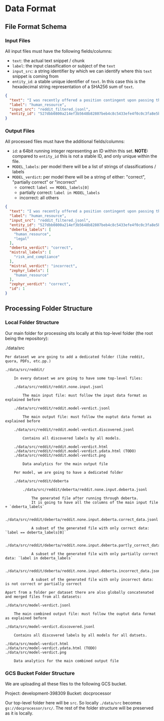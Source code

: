 # Data Format

## File Format Schema

### Input Files

All input files must have the following fields/columns:

- `text`: the actual text snippet / chunk
- `label`: the input classification or subject of the `text`
- `input_src`: a string identifier by which we can identify where this `text` snippet is coming from
- `entity_id`: a stable unique identifier of `text`. In this case this is the hexadecimal string representation of a SHA256 sum of `text`.

```json
{
  "text": "I was recently offered a position contingent upon passing the background check. I entered what I thought to be the start/end dates based off my resume to the third party background check. I thought I started in January 2013 and ended in December 2015. After calling my former employer (which is something I should've done for all of my past jobs), I was informed I started in July 2013 and ended in March 2016. I immediately called the third-party background check company, who said they would have their researcher update this, but my resume still has the wrong dates. Overall I worked for the company for 33 months versus 33, but the start/end dates are off. \n\nWill my background check for employment verification be flagged? Please help!",
  "label": "human_resource",
  "input_src": "reddit_filtered.jsonl",
  "entity_id": "527dbb0800a214ef3b5648b82807beb4c8c5433efe4f0c0c3fa8e5bbaf6e0e6d"
}
```

### Output Files

All processed files must have the additional fields/columns:

- `id`: a 64bit running integer representing an ID within this set. **NOTE:** compared to `entity_id` this is not a stable ID, and only unique within the file.
- `MODEL_labels`: per model there will be a list of strings of classifications / labels
- `MODEL_verdict`: per model there will be a string of either: "correct", "partially correct" or "incorrect"
    - correct: `label == MODEL_labels[0]`
    - partially correct: `label in MODEL_labels`
    - incorrect: all others

```json
{
  "text": "I was recently offered a position contingent upon passing the background check. I entered what I thought to be the start/end dates based off my resume to the third party background check. I thought I started in January 2013 and ended in December 2015. After calling my former employer (which is something I should've done for all of my past jobs), I was informed I started in July 2013 and ended in March 2016. I immediately called the third-party background check company, who said they would have their researcher update this, but my resume still has the wrong dates. Overall I worked for the company for 33 months versus 33, but the start/end dates are off. \n\nWill my background check for employment verification be flagged? Please help!",
  "label": "human_resource",
  "input_src": "reddit_filtered.jsonl",
  "entity_id": "527dbb0800a214ef3b5648b82807beb4c8c5433efe4f0c0c3fa8e5bbaf6e0e6d",
  "deberta_labels": [
    "human_resource",
    "legal"
  ],
  "deberta_verdict": "correct",
  "mistral_labels": [
    "risk_and_compliance"
  ],
  "mistral_verdict": "incorrect",
  "zephyr_labels": [
    "human_resource"
  ],
  "zephyr_verdict": "correct",
  "id": 1
}
```

## Processing Folder Structure

### Local Folder Structure

Our main folder for processing sits locally at this top-level folder (the root being the repository):

./data/src

    Per dataset we are going to add a dedicated folder (like reddit, quora, PDFs, etc.pp.)

    ./data/src/reddit/

        In every dataset we are going to have some top-level files:

        ./data/src/reddit/reddit.none.input.jsonl

            The main input file: must follow the input data format as explained before

        ./data/src/reddit/reddit.model-verdict.jsonl

            The main output file: must follow the ouptut data format as explained before

        ./data/src/reddit/reddit.model-verdict.discovered.jsonl

            Contains all discovered labels by all models.

        ./data/src/reddit/reddit.model-verdict.html
        ./data/src/reddit/reddit.model-verdict.ydata.html (TODO)
        ./data/src/reddit/reddit.model-verdict.png

            Data analytics for the main output file

        Per model, we are going to have a dedicated folder

        ./data/src/reddit/deberta

            ./data/src/reddit/deberta/reddit.none.input.deberta.jsonl

                The generated file after running through deberta.
                It is going to have all the columns of the main input file + `deberta_labels`

            ./data/src/reddit/deberta/reddit.none.input.deberta.correct_data.jsonl

                A subset of the generated file with only correct data: `label == deberta_labels[0]`

            ./data/src/reddit/deberta/reddit.none.input.deberta.partly_correct_data.jsonl

                A subset of the generated file with only partially correct data: `label in deberta_labels`

            ./data/src/reddit/deberta/reddit.none.input.deberta.incorrect_data.jsonl

                A subset of the generated file with only incorrect data: is not correct or partially correct

    Apart from a folder per dataset there are also globally concatenated and merged files from all datasets:

    ./data/src/model-verdict.jsonl

        The main combined output file: must follow the ouptut data format as explained before

    ./data/src/model-verdict.discovered.jsonl

        Contains all discovered labels by all models for all datsets.

    ./data/src/model-verdict.html
    ./data/src/model-verdict.ydata.html (TODO)
    ./data/src/model-verdict.png

        Data analytics for the main combined output file

### GCS Bucket Folder Structure

We are uploading all these files to the following GCS bucket.

Project: development-398309
Bucket: docprocessor

Our top-level folder here will be `src`.
So locally `./data/src` becomes `gs://docprocessor/src/`.
The rest of the folder structure will be preserved as it is locally.
